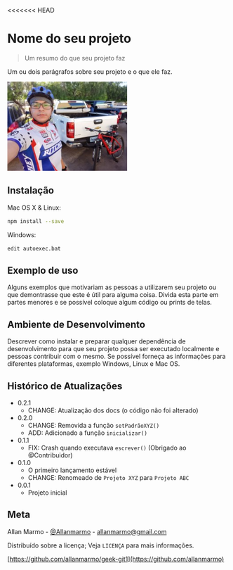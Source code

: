 <<<<<<< HEAD
# Nome do seu projeto
> Um resumo do que seu projeto faz

Um ou dois parágrafos sobre seu projeto e o que ele faz.

![](allanmarmo.jpg)

## Instalação

Mac OS X & Linux:

```sh
npm install --save
```
Windows:

```sh
edit autoexec.bat
```

## Exemplo de uso

Alguns exemplos que motivariam as pessoas a utilizarem seu projeto ou que demontrasse que este é útil para alguma coisa. Divida esta parte em partes menores e se possível coloque algum código ou prints de telas.

## Ambiente de Desenvolvimento

Descrever como instalar e preparar qualquer dependência de desenvolvimento para que seu projeto possa ser executado localmente e pessoas contribuir com o mesmo. Se possível forneça as informações para diferentes plataformas, exemplo Windows, Linux e Mac OS.

## Histórico de Atualizações

* 0.2.1
    * CHANGE: Atualização dos docs (o código não foi alterado)
* 0.2.0
    * CHANGE: Removida a função `setPadrãoXYZ()`
    * ADD: Adicionado a função `inicializar()`
* 0.1.1
    * FIX: Crash quando executava `escrever()` (Obrigado ao @Contribuidor)
* 0.1.0
    * O primeiro lançamento estável
    * CHANGE: Renomeado de `Projeto XYZ` para `Projeto ABC`
* 0.0.1
    * Projeto inicial

## Meta

Allan Marmo - [@Allanmarmo](https://twitter.com/Allanmarmo) - allanmarmo@gmail.com

Distribuído sobre a licença; Veja `LICENÇA` para mais informações.

[https://github.com/allanmarmo/geek-git1](https://github.com/allanmarmo)
